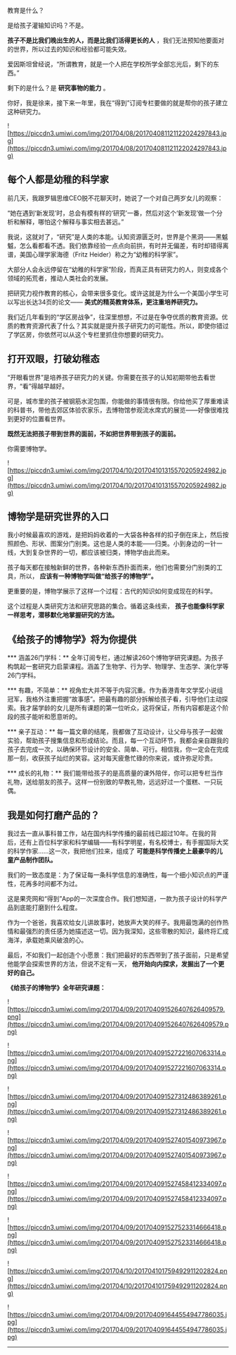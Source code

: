 教育是什么？

是给孩子灌输知识吗？不是。

 **孩子不是比我们晚出生的人，而是比我们活得更长的人** ，我们无法预知他要面对的世界，所以过去的知识和经验都可能失效。

爱因斯坦曾经说，“所谓教育，就是一个人把在学校所学全部忘光后，剩下的东西。”

剩下的是什么？是 **研究事物的能力** 。

你好，我是徐来，接下来一年里，我在“得到”订阅专栏要做的就是帮你的孩子建立这种研究力。

![https://piccdn3.umiwi.com/img/201704/08/201704081121122024297843.jpg](https://piccdn3.umiwi.com/img/201704/08/201704081121122024297843.jpg)

## 每个人都是幼稚的科学家

前几天，我跟罗辑思维CEO脱不花聊天时，她说了一个对自己两岁女儿的观察：

“她在遇到‘新发现’时，总会有模有样的‘研究’一番，然后对这个‘新发现’做一个分析和解释，哪怕这个解释与事实相去甚远。”

我说，这就对了，“研究”是人类的本能。认知资源匮乏时，世界是个黑洞——黑魆魆，怎么看都看不透。我们依靠经验一点点向前拱，有时并无偏差，有时却错得离谱，美国心理学家海德（Fritz Heider）称之为“幼稚的科学家”。

大部分人会永远停留在“幼稚的科学家”阶段，而真正具有研究力的人，则变成各个领域的拓荒者，推动人类社会的发展。

把研究力视作教育的核心，会带来很多变化。或许这就是为什么一个美国小学生可以写出长达34页的论文—— **美式的精英教育体系，更注重培养研究力。**

我们近几年看到的“学区房战争”，往深里想想，不过是在争夺优质的教育资源。优质的教育资源代表了什么？其实就是提升孩子研究力的可能性。所以，即使你错过了学区房，你依然可以从这个专栏里抓住你想要的研究力。

## 打开双眼，打破幼稚态

“开眼看世界”是培养孩子研究力的关键。你需要在孩子的认知初期带他去看世界，“看”得越早越好。

可是，城市里的孩子被钢筋水泥包围，你能做的事情很有限。你给他买了厚重难读的科普书，带他去郊区体验农家乐，去博物馆参观流水席式的展览——好像很难找到更好的位置看世界。

 **既然无法把孩子带到世界的面前，不如把世界带到孩子的面前。**

你需要博物学。

![https://piccdn3.umiwi.com/img/201704/10/201704101315570205924982.jpg](https://piccdn3.umiwi.com/img/201704/10/201704101315570205924982.jpg)

## 博物学是研究世界的入口

我小时候最喜欢的游戏，是把妈妈收着的一大袋各种各样的扣子倒在床上，然后按照颜色、形状、图案分门别类。这也是人类的本能——归类。小到身边的一针一线，大到复杂世界的一切，都应该被归类，博物学由此而来。

孩子每天都在接触新鲜的世界，各种新东西扑面而来，他们也需要分门别类的工具，所以， **应该有一种博物学叫做“给孩子的博物学”。**

更重要的是，博物学展示了这样一个过程：古代的知识如何变成现在的科学。

这个过程是人类研究方法和研究思路的集合。循着这条线索， **孩子也能像科学家一样思考，潜移默化地掌握研究的方法。**

## 《给孩子的博物学》将为你提供

 *** 涵盖26门学科：** 全年订阅专栏，通过解读260个博物学研究课题。为孩子构筑起一套研究力启蒙课程。涵盖了生物学、行为学、物理学、生态学、演化学等26门学科。

 *** 有趣，不简单：** 视角宏大并不等于内容沉重。作为香港青年文学奖小说组冠军，我格外注重把握“故事感”。把最有趣的部分拆解给孩子看，引导他们主动探索。我才届学龄的女儿是所有课题的第一位听众，这将保证，所有内容都是这个阶段的孩子能听和愿意听的。

 *** 亲子互动：** 每一篇文章的结尾，我都做了互动设计，让父母与孩子一起做实验，帮助孩子搜集信息和形成结论。而且，每一个互动环节，我都会亲自跟我的孩子去完成一次，以确保环节设计的安全、简单、可行。相信我，你一定会在完成那一刻，收获孩子灿烂的笑容。这对每天疲惫忙碌的你来说，或许弥足珍贵。

 *** 成长的礼物：** 我们能带给孩子的是高质量的课外陪伴，你可以把专栏当作礼物，送给朋友的孩子。这样一份别致的早教礼物，远远好过一个蛋糕、一只玩偶。

## 我是如何打磨产品的？

我过去一直从事科普工作，站在国内科学传播的最前线已超过10年。在我的背后，还有上百位科学家和科学编辑——有科学明星，有名校博士，有手握国际大奖的科学作家……这一次，我把他们拉来，组成了 **可能是科学传播史上最豪华的儿童产品制作团队。**

我们的一致态度是：为了保证每一条科学信息的准确性，每一个细小知识点的严谨性，花再多时间都不为过。

这是果壳网和“得到”App的一次深度合作。我们想知道，一款为孩子设计的科学产品到底能打磨到什么程度。

作为一个爸爸，我喜欢给女儿讲故事时，她放声大笑的样子。我用最饱满的创作热情和最强烈的责任感为她描述这一切。因为我深知，这些零散的知识，最终将汇成海洋，承载她乘风破浪的心。

最后，不如我们一起创造个小愿景：我们把最好的东西带到了孩子面前，只是希望他能学会探索世界的方法，但说不定有一天， **他开始向内探求，发掘出了一个更好的自己。**

 **《给孩子的博物学》全年研究课题：**

![https://piccdn3.umiwi.com/img/201704/09/201704091526407626409579.png](https://piccdn3.umiwi.com/img/201704/09/201704091526407626409579.png)

![https://piccdn3.umiwi.com/img/201704/09/201704091527221607063314.png](https://piccdn3.umiwi.com/img/201704/09/201704091527221607063314.png)

![https://piccdn3.umiwi.com/img/201704/09/201704091527312486389261.png](https://piccdn3.umiwi.com/img/201704/09/201704091527312486389261.png)

![https://piccdn3.umiwi.com/img/201704/09/201704091527401540973967.png](https://piccdn3.umiwi.com/img/201704/09/201704091527401540973967.png)

![https://piccdn3.umiwi.com/img/201704/09/201704091527458412334097.png](https://piccdn3.umiwi.com/img/201704/09/201704091527458412334097.png)

![https://piccdn3.umiwi.com/img/201704/09/201704091527523314666418.png](https://piccdn3.umiwi.com/img/201704/09/201704091527523314666418.png)

![https://piccdn3.umiwi.com/img/201704/10/201704101759492911202824.png](https://piccdn3.umiwi.com/img/201704/10/201704101759492911202824.png)

![https://piccdn3.umiwi.com/img/201704/09/201704091644554947786035.jpg](https://piccdn3.umiwi.com/img/201704/09/201704091644554947786035.jpg)

---
